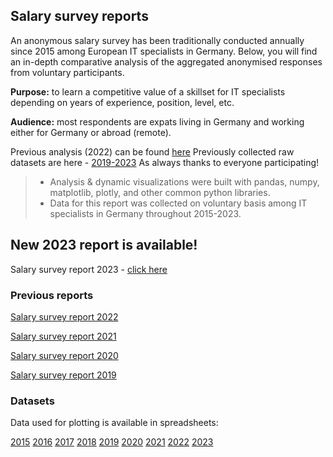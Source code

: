 ## Salary survey reports

An anonymous salary survey has been traditionally conducted annually since 2015 among European IT specialists in Germany. Below, you will find an in-depth comparative analysis of the aggregated anonymised responses from voluntary participants.

**Purpose:** to learn a competitive value of a skillset for IT specialists depending on years of experience, position, level, etc.

**Audience:** most respondents are expats living in Germany and working either for Germany or abroad (remote).

Previous analysis (2022) can be found [here](https://nbviewer.org/github/Ksyula/Salary-report/blob/master/Salary_servey_report_2022/salary-report-2022.ipynb)
Previously collected raw datasets are here - [2019-2023](https://docs.google.com/spreadsheets/d/1DjPgQeBu53I0Dws4YMbXyyQdWDLpMtkSu4FhGux0epY/edit#gid=1307037529)
As always thanks to everyone participating!

> - Analysis & dynamic visualizations were built with pandas, numpy, matplotlib, plotly, and other common python libraries.
> - Data for this report was collected on voluntary basis among IT specialists in Germany throughout 2015-2023.

## New 2023 report is available!

Salary survey report 2023 - [click here](https://ksyula.github.io/Salary-report/)

### Previous reports

[Salary survey report 2022](https://nbviewer.org/github/Ksyula/Salary-report/blob/master/Salary_servey_report_2022/salary-report-2022.ipynb)

[Salary survey report 2021](https://nbviewer.org/github/Ksyula/Salary-report/blob/master/Salary_servey_report_2021/salary-report-2021.ipynb)

[Salary survey report 2020](https://nbviewer.org/github/Ksyula/Salary-report/blob/master/Salary_servey_report_2020/salary-report-2020.ipynb)

[Salary survey report 2019](https://nbviewer.org/github/Ksyula/Salary-report/blob/master/Salary_servey_report_2019/salary-report-2019.ipynb)

### Datasets
Data used for plotting is available in spreadsheets:

[2015](https://docs.google.com/spreadsheets/d/1HxFcvoUYCxHFYRQfnGkCWc2OydUyvL8J8SsH5aWmd8g/edit#gid=395050397)
[2016](https://docs.google.com/spreadsheets/d/1HxFcvoUYCxHFYRQfnGkCWc2OydUyvL8J8SsH5aWmd8g/edit#gid=1435836303)
[2017](https://docs.google.com/spreadsheets/d/14DvDMc-RWkZFBdaY5WvETiudWIe8u-DNarAoIqZemXU/edit#gid=1018969845)
[2018](https://docs.google.com/spreadsheets/d/1qRLoD-9vHUC76Wgh1eOqZWeGoSoNkWOnuV6vce5pmLo/edit#gid=825462253)
[2019](https://docs.google.com/spreadsheets/d/1DjPgQeBu53I0Dws4YMbXyyQdWDLpMtkSu4FhGux0epY/edit#gid=1307037529)
[2020](https://docs.google.com/spreadsheets/d/1DjPgQeBu53I0Dws4YMbXyyQdWDLpMtkSu4FhGux0epY/edit#gid=1727021736)
[2021](https://docs.google.com/spreadsheets/d/1DjPgQeBu53I0Dws4YMbXyyQdWDLpMtkSu4FhGux0epY/edit#gid=799804580)
[2022](https://docs.google.com/spreadsheets/d/1DjPgQeBu53I0Dws4YMbXyyQdWDLpMtkSu4FhGux0epY/edit#gid=850609584&fvid=576133863)
[2023](https://docs.google.com/spreadsheets/d/1DjPgQeBu53I0Dws4YMbXyyQdWDLpMtkSu4FhGux0epY/edit#gid=850609584&fvid=576133863)
